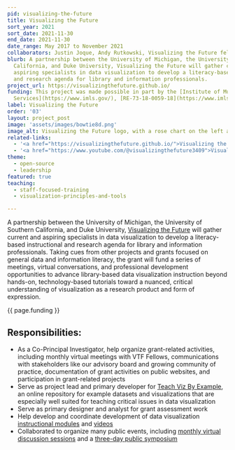 ```yaml
---
pid: visualizing-the-future
title: Visualizing the Future
sort_year: 2021
sort_date: 2021-11-30
end_date: 2021-11-30
date_range: May 2017 to November 2021
collaborators: Justin Joque, Andy Rutkowski, Visualizing the Future fellows
blurb: A partnership between the University of Michigan, the University of Southern
  California, and Duke University, Visualizing the Future will gather current and
  aspiring specialists in data visualization to develop a literacy-based instructional
  and research agenda for library and information professionals.
project_url: https://visualizingthefuture.github.io/
funding: This project was made possible in part by the [Institute of Museum and Library
  Services](https://www.imls.gov/), [RE-73-18-0059-18](https://www.imls.gov/grants/awarded/re-73-18-0059-18).
label: Visualizing the Future
order: '03'
layout: project_post
image: 'assets/images/bowtie8d.png'
image_alt: Visualizing the Future logo, with a rose chart on the left and a colorful group of people on the right.
related-links:
  - '<a href="https://visualizingthefuture.github.io/">Visualizing the Future project website</a>'
  - '<a href="https://www.youtube.com/@visualizingthefuture3409">Visualizing the Future YouTube channel</a>'
theme: 
  - open-source
  - leadership
featured: true
teaching: 
  - staff-focused-training
  - visualization-principles-and-tools

---
```

A partnership between the University of Michigan, the University of Southern
California, and Duke University, [Visualizing the Future](https://visualizingthefuture.github.io/) will gather current and
aspiring specialists in data visualization to develop a literacy-based instructional
and research agenda for library and information professionals. Taking cues from
other projects and grants focused on general data and information literacy, the
grant will fund a series of meetings, virtual conversations, and professional development
opportunities to advance library-based data visualization instruction beyond hands-on,
technology-based tutorials toward a nuanced, critical understanding of visualization
as a research product and form of expression.

{{ page.funding }}

## Responsibilities:

* As a Co-Principal Investigator, help organize grant-related activities, including monthly virtual meetings with VTF Fellows, communications with stakeholders like our advisory board and growing community of practice, documentation of grant activities on public websites, and participation in grant-related projects
* Serve as project lead and primary developer for <a href="https://visualizingthefuture.github.io/examples-repository/">Teach Viz By Example</a>, an online repository for example datasets and visualizations that are especially well suited for teaching critical issues in data visualization
* Serve as primary designer and analyst for grant assessment work
* Help develop and coordinate development of data visualization [instructional modules](https://visualizingthefuture.github.io/data-viz-101/) and [videos](https://www.youtube.com/playlist?list=PLNSGxw-xV6Nd88myphRROrYhodrU3m8Hd)
* Collaborated to organize many public events, including [monthly virtual discussion sessions](https://youtube.com/playlist?list=PLNSGxw-xV6Nf7P-HnKCCitLBU6IYd8Kup) and a [three-day public symposium](https://youtube.com/playlist?list=PLNSGxw-xV6Nfs2S3WSR_SPn5Of86YXPL3)